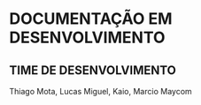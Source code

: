 # DOCUMENTAÇÃO EM DESENVOLVIMENTO

## TIME DE DESENVOLVIMENTO
Thiago Mota, Lucas Miguel, Kaio, Marcio Maycom